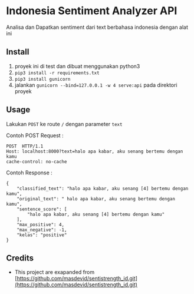 # Indonesia Sentiment Analyzer API

Analisa dan Dapatkan sentiment dari text berbahasa indonesia dengan alat ini

## Install

1. proyek ini di test dan dibuat menggunakan python3
2. `pip3 install -r requirements.txt`
3. `pip3 install gunicorn`
4. jalankan `gunicorn --bind=127.0.0.1 -w 4 serve:api` pada direktori proyek

## Usage

Lakukan `POST` ke route `/` dengan parameter `text`

Contoh POST Request : 

```
POST  HTTP/1.1
Host: localhost:8000?text=halo apa kabar, aku senang bertemu dengan kamu
cache-control: no-cache
```

Contoh Response : 

```
{
    "classified_text": "halo apa kabar, aku senang [4] bertemu dengan kamu",
    "original_text": " halo apa kabar, aku senang bertemu dengan kamu",
    "sentence_score": [
        "halo apa kabar, aku senang [4] bertemu dengan kamu"
    ],
    "max_positive": 4,
    "max_negative": -1,
    "kelas": "positive"
}
```

## Credits

- This project are exapanded from [https://github.com/masdevid/sentistrength_id.git](https://github.com/masdevid/sentistrength_id.git)